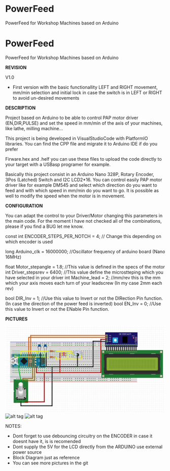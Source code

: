 # PowerFeed
PowerFeed for Workshop Machines based on Arduino

# PowerFeed
PowerFeed for Workshop Machines based on Arduino

**REVISION**

V1.0 
- First version with the basic functionallity LEFT and RIGHT movement, mm/min selection and initial lock in case the switch is in LEFT or RIGHT to avoid un-desired movements

**DESCRIPTION**

Project based on Arduino to be able to control PAP motor driver (EN,DIR,PULSE) and set the speed in mm/min of the axis of your machines, like lathe, milling machine...

This project is being developed in VisualStudioCode with PlatformIO libraries. You can find the CPP file and migrate it to Arduino IDE if do you prefer

Firware.hex and .helf you can use these files to upload the code directly to your target with a USBasp programer for example. 

Basically this project consist in an Arduino Nano 328P, Rotary Encoder, 3Pos (Latched) Switch and I2C LCD2*16. You can control easily PAP motor driver like for example DM545 and select which direction do you want to feed and with which speed in mm/min do you want to go. It is possible as well to modify the speed when the motor is in movement. 


**CONFIGURATION**

You can adapt the control to your Driver/Motor changing this parameters in the main code. For the moment I have not checked all of the combinations, please if you find a BUG let me know. 

const int ENCODER_STEPS_PER_NOTCH = 4;  // Change this depending on which encoder is used

long Arduino_clk = 16000000;  //Oscillator frequency of arduino board (Nano 16MHz)

float Motor_stepangle = 1.8;  //This value is defined in the specs of the motor
int Driver_stepsrev = 6400;   //This value define the microstteping which you have selected in your driver
int Machine_lead  = 2;        //mm/rev this is the mm which your axis moves each turn of your leadscrew (In my case 2mm each rev)

bool DIR_Inv  = 1;    //Use this value to Invert or not the DIRection Pin function. (In case the direction of the power feed is inverted)
bool EN_Inv  = 0;     //Use this value to Invert or not the ENable Pin function.   

**PICTURES**

![alt tag](https://github.com/CarlosRodriguezF/PowerFeed/blob/main/BlockDiagram.JPG?raw=true)
![alt tag](https://github.com/CarlosRodriguezF/PowerFeed/blob/main/P1070544.JPG?raw=true)
![alt tag](https://github.com/CarlosRodriguezF/PowerFeed/blob/main/P1070557.JPG?raw=true)


NOTES:
- Dont forget to use debouncing circuitry on the ENCODER in case it doesnt have it, is is recomended
- Dont supply the 5V for the LCD directly from the ARDUINO use external power source
- Block Diagram just as reference
- You can see more pictures in the git
